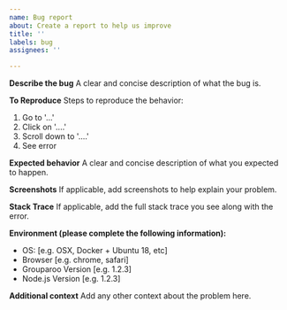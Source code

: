 ```yaml
---
name: Bug report
about: Create a report to help us improve
title: ''
labels: bug
assignees: ''

---
```


**Describe the bug**
A clear and concise description of what the bug is.

**To Reproduce**
Steps to reproduce the behavior:
1. Go to '...'
2. Click on '....'
3. Scroll down to '....'
4. See error

**Expected behavior**
A clear and concise description of what you expected to happen.

**Screenshots**
If applicable, add screenshots to help explain your problem.

**Stack Trace**
If applicable, add the full stack trace you see along with the error.

**Environment (please complete the following information):**
 - OS: [e.g. OSX, Docker + Ubuntu 18, etc]
 - Browser [e.g. chrome, safari]
 - Grouparoo Version [e.g. 1.2.3]
 - Node.js Version [e.g. 1.2.3]

**Additional context**
Add any other context about the problem here.
